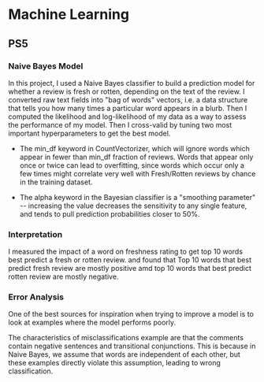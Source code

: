 # Machine Learning 

## PS5

### Naive Bayes Model
In this project, I used a Naive Bayes classifier to build a prediction model for whether a review is fresh or rotten, depending on the text of the review.
I converted raw text fields into "bag of words" vectors, i.e. a data structure that tells you how many times a particular word appears in a blurb. Then I computed the likelihood and log-likelihood of my data as a way to assess the performance of my model. Then I cross-valid by tuning two most important hyperparameters to get the best model.

* The min_df keyword in CountVectorizer, which will ignore words which appear in fewer than min_df fraction of reviews. Words that appear only once or twice can lead to overfitting, since words which occur only a few times might correlate very well with Fresh/Rotten reviews by chance in the training dataset.

* The alpha keyword in the Bayesian classifier is a "smoothing parameter" -- increasing the value decreases the sensitivity to any single feature, and tends to pull prediction probabilities closer to 50%.

### Interpretation
I measured the impact of a word on freshness rating to get top 10 words best predict a fresh or rotten review. and found that Top 10 words that best predict fresh review are mostly positive amd top 10 words that best predict rotten review are mostly negative.

### Error Analysis
One of the best sources for inspiration when trying to improve a model is to look at examples where the model performs poorly.

The characteristics of misclassifications example are that the comments contain negative sentences and transitional conjunctions. This is because in Naive Bayes, we assume that words are independent of each other, but these examples directly violate this assumption, leading to wrong classification.

